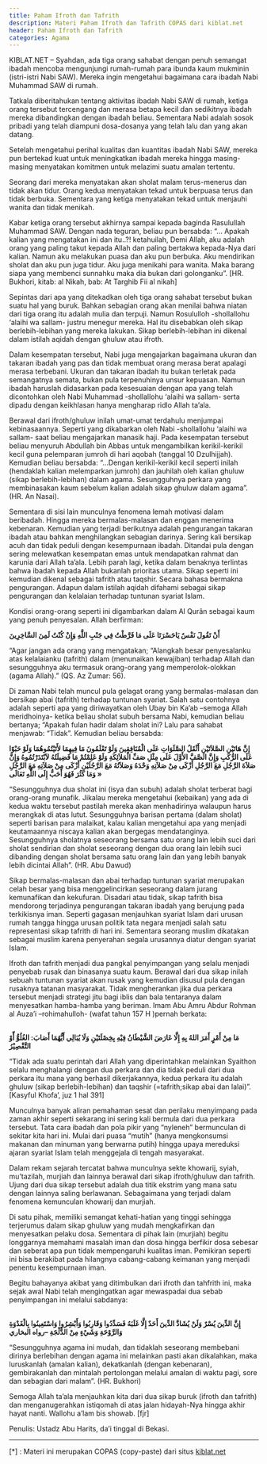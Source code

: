 ```yaml
---
title: Paham Ifroth dan Tafrith
description: Materi Paham Ifroth dan Tafrith COPAS dari kiblat.net
header: Paham Ifroth dan Tafrith
categories: Agama
---
```

KIBLAT.NET – Syahdan, ada tiga orang sahabat dengan penuh semangat ibadah mencoba mengunjungi rumah-rumah para ibunda kaum mukminin (istri-istri Nabi SAW). Mereka ingin mengetahui bagaimana cara ibadah Nabi Muhammad SAW di rumah.

Tatkala diberitahukan tentang aktivitas ibadah Nabi SAW di rumah, ketiga orang tersebut tercengang dan merasa betapa kecil dan sedikitnya ibadah mereka dibandingkan dengan ibadah beliau. Sementara Nabi adalah sosok pribadi yang telah diampuni dosa-dosanya yang telah lalu dan yang akan datang.

Setelah mengetahui perihal kualitas dan kuantitas ibadah Nabi SAW, mereka pun bertekad kuat untuk meningkatkan ibadah mereka hingga masing-masing menyatakan komitmen untuk melazimi suatu amalan tertentu.

Seorang dari mereka menyatakan akan sholat malam terus-menerus dan tidak akan tidur. Orang kedua menyatakan tekad untuk berpuasa terus dan tidak berbuka. Sementara yang ketiga menyatakan tekad untuk menjauhi wanita dan tidak menikah.

Kabar ketiga orang tersebut akhirnya sampai kepada baginda Rasulullah Muhammad SAW. Dengan nada teguran, beliau pun bersabda: “… Apakah kalian yang mengatakan ini dan itu..?! ketahuilah, Demi Allah, aku adalah orang yang paling takut kepada Allah dan paling bertakwa kepada-Nya dari kalian. Namun aku melakukan puasa dan aku pun berbuka. Aku mendirikan sholat dan aku pun juga tidur. Aku juga menikahi para wanita. Maka barang siapa yang membenci sunnahku maka dia bukan dari golonganku”. [HR. Bukhori, kitab: al Nikah, bab: At Targhib Fii al nikah]

Sepintas dari apa yang ditekadkan oleh tiga orang sahabat tersebut bukan suatu hal yang buruk. Bahkan sebagian orang akan menilai bahwa niatan dari tiga orang itu adalah mulia dan terpuji. Namun Rosululloh -shollallohu ‘alaihi wa sallam- justru menegur mereka. Hal itu disebabkan oleh sikap berlebih-lebihan yang mereka lakukan. Sikap berlebih-lebihan ini dikenal dalam istilah aqidah dengan ghuluw atau ifroth.

Dalam kesempatan tersebut, Nabi juga mengajarkan bagaimana ukuran dan takaran ibadah yang pas dan tidak membuat orang merasa berat apalagi merasa terbebani. Ukuran dan takaran ibadah itu bukan terletak pada semangatnya semata, bukan pula terpenuhinya unsur kepuasan. Namun ibadah haruslah didasarkan pada kesesuaian dengan apa yang telah dicontohkan oleh Nabi Muhammad -shollallohu ‘alaihi wa sallam- serta dipadu dengan keikhlasan hanya mengharap ridlo Allah ta’ala.

Berawal dari ifroth/ghuluw inilah umat-umat terdahulu menjumpai kebinasaannya. Seperti yang dikabarkan oleh Nabi -shollallohu ‘alaihi wa sallam- saat beliau mengajarkan manasik haji. Pada kesempatan tersebut beliau menyuruh Abdullah bin Abbas untuk mengambilkan kerikil-kerikil kecil guna pelemparan jumroh di hari aqobah (tanggal 10 Dzulhijjah). Kemudian beliau bersabda: “…Dengan kerikil-kerikil kecil seperti inilah (hendaklah kalian melemparkan jumroh) dan jauhilah oleh kalian ghuluw (sikap berlebih-lebihan) dalam agama. Sesungguhnya perkara yang membinasakan kaum sebelum kalian adalah sikap ghuluw dalam agama”. (HR. An Nasai).

Sementara di sisi lain munculnya fenomena lemah motivasi dalam beribadah. Hingga mereka bermalas-malasan dan enggan menerima kebenaran. Kemudian yang terjadi berikutnya adalah pengurangan takaran ibadah atau bahkan menghilangkan sebagian darinya. Sering kali bersikap acuh dan tidak peduli dengan kesempurnaan ibadah. Ditandai pula dengan sering melewatkan kesempatan emas untuk mendapatkan rahmat dan karunia dari Allah ta’ala. Lebih parah lagi, ketika dalam benaknya terlintas bahwa ibadah kepada Allah bukanlah prioritas utama. Sikap seperti ini kemudian dikenal sebagai tafrith atau taqshir. Secara bahasa bermakna pengurangan. Adapun dalam istilah aqidah difahami sebagai sikap pengurangan dan kelalaian terhadap tuntunan syariat Islam.

Kondisi orang-orang seperti ini digambarkan dalam Al Qurân sebagai kaum yang penuh penyesalan. Allah berfirman:

<b>
أَنْ تَقُولَ نَفْسٌ يَاحَسْرَتَا عَلَى مَا فَرَّطْتُ فِي جَنْبِ اللَّهِ وَإِنْ كُنْتُ لَمِنَ السَّاخِرِينَ
</b>

“Agar jangan ada orang yang mengatakan; “Alangkah besar penyesalanku atas kelalaianku (tafrith) dalam (menunaikan kewajiban) terhadap Allah dan sesungguhnya aku termasuk orang-orang yang memperolok-olokkan (agama Allah).” (QS. Az Zumar: 56).

Di zaman Nabi telah muncul pula gelagat orang yang bermalas-malasan dan bersikap abai (tafrith) terhadap tuntunan syariat. Salah satu contohnya adalah seperti apa yang diriwayatkan oleh Ubay bin Ka’ab –semoga Allah meridhoinya- ketika beliau sholat subuh bersama Nabi, kemudian beliau bertanya; “Apakah fulan hadir dalam sholat ini? Lalu para sahabat menjawab: “Tidak”. Kemudian beliau bersabda:

<b>
إِنَّ هَاتَيْنِ الصَّلاَتَيْنِ أَثْقَلُ الصَّلَوَاتِ عَلَى الْمُنَافِقِينَ وَلَوْ تَعْلَمُونَ مَا فِيهِمَا لأَتَيْتُمُوهُمَا وَلَوْ حَبْوًا عَلَى الرُّكَبِ وَإِنَّ الصَّفَّ الأَوَّلَ عَلَى مِثْلِ صَفِّ الْمَلاَئِكَةِ وَلَوْ عَلِمْتُمْ مَا فَضِيلَتُهُ لاَبْتَدَرْتُمُوهُ وَإِنَّ صَلاَةَ الرَّجُلِ مَعَ الرَّجُلِ أَزْكَى مِنْ صَلاَتِهِ وَحْدَهُ وَصَلاَتُهُ مَعَ الرَّجُلَيْنِ أَزْكَى مِنْ صَلاَتِهِ مَعَ الرَّجُلِ وَمَا كَثُرَ فَهُوَ أَحَبُّ إِلَى اللَّهِ تَعَالَى »
</b>

“Sesungguhnya dua sholat ini (isya dan subuh) adalah sholat terberat bagi orang-orang munafik. Jikalau mereka mengetahui (kebaikan) yang ada di kedua waktu tersebut pastilah mereka akan menhadirinya walaupun harus merangkak di atas lutut. Sesungguhnya barisan pertama (dalam sholat) seperti barisan para malaikat, kalau kalian mengetahui apa yang menjadi keutamaannya niscaya kalian akan bergegas mendatanginya. Sesungguhnya sholatnya seseorang bersama satu orang lain lebih suci dari sholat sendirian dan sholat seseorang dengan dua orang lain lebih suci dibanding dengan sholat bersama satu orang lain dan yang lebih banyak lebih dicintai Allah”. (HR. Abu Dawud)

Sikap bermalas-malasan dan abai terhadap tuntunan syariat merupakan celah besar yang bisa menggelincirkan seseorang dalam jurang kemunafikan dan kekufuran. Disadari atau tidak, sikap tafrith bisa mendorong terjadinya pengurangan takaran ibadah yang berujung pada terkikisnya iman. Seperti gagasan menjauhkan syariat Islam dari urusan rumah tangga hingga urusan politik tata negara menjadi salah satu representasi sikap tafrith di hari ini. Sementara seorang muslim dikatakan sebagai muslim karena penyerahan segala urusannya diatur dengan syariat Islam.

Ifroth dan tafrith menjadi dua pangkal penyimpangan yang selalu menjadi penyebab rusak dan binasanya suatu kaum. Berawal dari dua sikap inilah sebuah tuntunan syariat akan rusak yang kemudian disusul pula dengan rusaknya tatanan masyarakat. Tidak mengherankan jika dua perkara tersebut menjadi strategi jitu bagi iblis dan bala tentaranya dalam menyesatkan hamba-hamba yang beriman. Imam Abu Amru Abdur Rohman al Auza’i –rohimahulloh- (wafat tahun 157 H )pernah berkata:

<br><b>
مَا مِنْ أَمْرٍ أَمَرَ اللهُ بِهِ إِلَّا عَارَضَ الشَّيْطَانُ فِيْهِ بِخِصْلَتَيْنِ وَلَا يُبَالِي أَيُّهُمَا أَصَابَ: الغُلُوُّ أّوْ التَّقْصِيْرُ
<br></b>

“Tidak ada suatu perintah dari Allah yang diperintahkan melainkan Syaithon selalu menghalangi dengan dua perkara dan dia tidak peduli dari dua perkara itu mana yang berhasil dikerjakannya, kedua perkara itu adalah ghuluw (sikap berlebih-lebihan) dan taqshir (=tafrith;sikap abai dan lalai)”. [Kasyful Khofa’, juz 1 hal 391]

Munculnya banyak aliran pemahaman sesat dan perilaku menyimpang pada zaman akhir seperti sekarang ini sering kali bermula dari dua perkara tersebut. Tata cara ibadah dan pola pikir yang “nyleneh” bermunculan di sekitar kita hari ini. Mulai dari puasa “mutih” (hanya mengkonsumsi makanan dan minuman yang berwarna putih) hingga upaya mereduksi ajaran syariat Islam telah menggejala di tengah masyarakat.

Dalam rekam sejarah tercatat bahwa munculnya sekte khowarij, syiah, mu’tazilah, murjiah dan lainnya berawal dari sikap ifroth/ghuluw dan tafrith. Ujung dari dua sikap tersebut adalah dua titik ekstrim yang mana satu dengan lainnya saling berlawanan. Sebagaimana yang terjadi dalam fenomena kemunculan khowarij dan murjiah.

Di satu pihak, memiliki semangat kehati-hatian yang tinggi sehingga terjerumus dalam sikap ghuluw yang mudah mengkafirkan dan menyesatkan pelaku dosa. Sementara di pihak lain (murjiah) begitu longgarnya memahami masalah iman dan dosa hingga berfikir dosa sebesar dan seberat apa pun tidak mempengaruhi kualitas iman. Pemikiran seperti ini bisa berakibat pada hilangnya cabang-cabang keimanan yang menjadi penentu kesempurnaan iman.

Begitu bahayanya akibat yang ditimbulkan dari ifroth dan tahfrith ini, maka sejak awal Nabi telah mengingatkan agar mewaspadai dua sebab penyimpangan ini melalui sabdanya:

<br><b>
إِنَّ الدِّينَ يُسْرٌ وَلَنْ يُشَادَّ الدِّينَ أَحَدٌ إِلَّا غَلَبَهُ فَسَدِّدُوا وَقَارِبُوا وَأَبْشِرُوا وَاسْتَعِينُوا بِالْغَدْوَةِ وَالرَّوْحَةِ وَشَيْءٍ مِنْ الدُّلْجَةِ –رواه البخاري
<br></b>

“Sesungguhnya agama ini mudah, dan tidaklah seseorang membebani dirinya berlebihan dengan agama ini melainkan pasti akan dikalahkan, maka luruskanlah (amalan kalian), dekatkanlah (dengan kebenaran), gembirakanlah dan mintalah pertolongan melalui amalan di waktu pagi, sore dan sebagian dari malam”. (HR. Bukhori)

Semoga Allah ta’ala menjauhkan kita dari dua sikap buruk (ifroth dan tafrith) dan menganugerahkan istiqomah di atas jalan hidayah-Nya hingga akhir hayat nanti. Wallohu a’lam bis showab. [fjr]

Penulis: Ustadz Abu Harits, da’i tinggal di Bekasi.

----------------------
[*] : Materi ini merupakan COPAS (copy-paste) dari situs [kiblat.net](https://www.kiblat.net/2017/04/06/dua-pangkal-penyimpangan)
